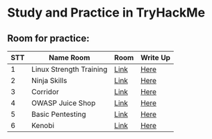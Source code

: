 # Study and Practice in TryHackMe



<h2> Room for practice: </h2>

| STT | Name Room | Room | Write Up |
| --- | --- | --- | --- |
| 1 | Linux Strength Training | [Link](https://tryhackme.com/r/room/linuxstrengthtraining) | [Here](https://github.com/vanniichan/TryHackMe/tree/main/Linux%20Strength%20Training)
| 2 | Ninja Skills | [Link](https://tryhackme.com/r/room/ninjaskills)| [Here](https://github.com/vanniichan/TryHackMe/tree/main/Ninja%20Skills)
| 3 | Corridor | [Link](https://tryhackme.com/r/room/corridor)| [Here](https://github.com/vanniichan/TryHackMe/tree/main/Corridor)
| 4 | OWASP Juice Shop | [Link](https://tryhackme.com/r/room/owaspjuiceshop)| [Here](https://github.com/vanniichan/TryHackMe/tree/main/OWASP%20Juice%20Shop)
| 5 | Basic Pentesting | [Link](https://tryhackme.com/r/room/basicpentestingjt) | [Here](https://github.com/vanniichan/TryHackMe/tree/main/Basic%20Pentesting)|
| 6 | Kenobi | [Link](https://tryhackme.com/r/room/kenobi) | [Here](https://github.com/vanniichan/TryHackMe/tree/main/Kenobi)|
